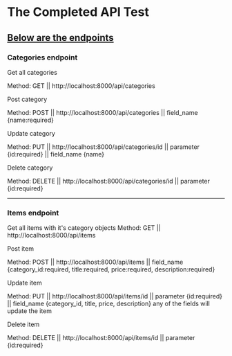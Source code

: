 <h1>The Completed API Test</h1>

<h2 style="text-decoration: underline"> Below are the endpoints </h2>

<h3>Categories endpoint </h3>

<p>Get all categories</p>
<label>Method: GET || http://localhost:8000/api/categories</label>

<p>Post category</p>
<label>Method: POST || http://localhost:8000/api/categories || field_name {name:required}</label>

<p>Update category</p>
<label>Method: PUT || http://localhost:8000/api/categories/id || parameter {id:required} || field_name {name}</label>

<p>Delete category</p>
<label>Method: DELETE || http://localhost:8000/api/categories/id || parameter {id:required}</label>

<hr>

<h3>Items endpoint </h3>

Get all items with it's category objects
<label>Method: GET || http://localhost:8000/api/items</label>

<p>Post item</p>
<label>Method: POST || http://localhost:8000/api/items || field_name {category_id:required, title:required, price:required, description:required}</label>

<p>Update item</p>
<label>Method: PUT || http://localhost:8000/api/items/id || parameter {id:required} || field_name {category_id, title, price, description} any of the fields will update the item</label>

<p>Delete item</p>
<label>Method: DELETE || http://localhost:8000/api/items/id || parameter {id:required}</label>
